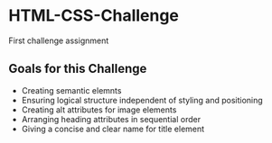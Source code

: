 # HTML-CSS-Challenge
First challenge assignment

## Goals for this Challenge
* Creating semantic elemnts
* Ensuring logical structure independent of styling and positioning
* Creating alt attributes for image elements
* Arranging heading attributes in sequential order
* Giving a concise and clear name for title element
